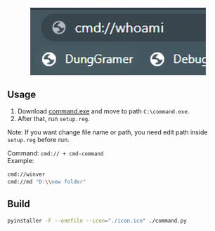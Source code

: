 <p align="center">
  <a href="https://github.com/DungGramer/run-cmd-on-chome/releases/"><img src="images/preview.png" alt="run-cmd-on-browser" width="400px"></a>
</p>

## Usage
1. Download [command.exe](https://github.com/DungGramer/run-cmd-on-chome/releases/download/1.0/command.exe) and move to path `C:\command.exe`.  
2. After that, run `setup.reg`.  

Note: If you want change file name or path, you need edit path inside `setup.reg` before run.


Command: `cmd:// + cmd-command`  
Example:
```bash
cmd://winver
cmd://md "D:\\new folder"
```

## Build
```bash
pyinstaller -F --onefile --icon="./icon.ico" ./command.py
```
